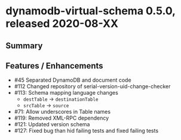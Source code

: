 # dynamodb-virtual-schema 0.5.0, released 2020-08-XX
 
## Summary


## Features / Enhancements
 
* #45 Separated DynamoDB and document code 
* #112 Changed repository of serial-version-uid-change-checker
* #113: Schema mapping language changes
    * `destTable` -> `destinationTable`
    * `srcTable` -> `source`
* #71: Allow underscores in Table names
* #119: Removed XML-RPC dependency 
* #121: Updated version schema
* #127: Fixed bug than hid failing tests and fixed failing tests
